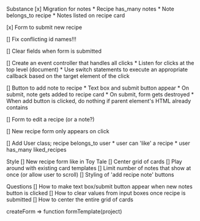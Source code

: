 Substance
[x] Migration for notes
    * Recipe has_many notes
    * Note belongs_to recipe
    * Notes listed on recipe card

[x] Form to submit new recipe

[] Fix conflicting id names!!!

[] Clear fields when form is submitted

[] Create an event controller that handles all clicks
    * Listen for clicks at the top level (document)
    * Use switch statements to execute an appropriate callback based on the target element of the click

[] Button to add note to recipe
    * Text box and submit button appear
    * On submit, note gets added to recipe card 
    * On submit, form gets destroyed
    * When add button is clicked, do nothing if parent element's HTML already contains <form>

[] Form to edit a recipe (or a note?)

[] New recipe form only appears on click

[] Add User class; recipe belongs_to user
    * user can 'like' a recipe
    * user has_many liked_recipes

Style
[] New recipe form like in Toy Tale
[] Center grid of cards
[] Play around with existing card templates
[] Limit number of notes that show at once (or allow user to scroll)
[] Styling of 'add recipe note' buttons

Questions
[] How to make text box/submit button appear when new notes button is clicked
[] How to clear values from input boxes once recipe is submitted
[] How to center the entire grid of cards


createForm => function formTemplate(project)

